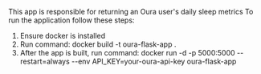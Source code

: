 This app is responsible for returning an Oura user's daily sleep metrics
To run the application follow these steps: 

1. Ensure docker is installed
2. Run command: 
    docker build -t oura-flask-app .
3. After the app is built, run command:
    docker run -d -p 5000:5000 --restart=always --env API_KEY=your-oura-api-key oura-flask-app